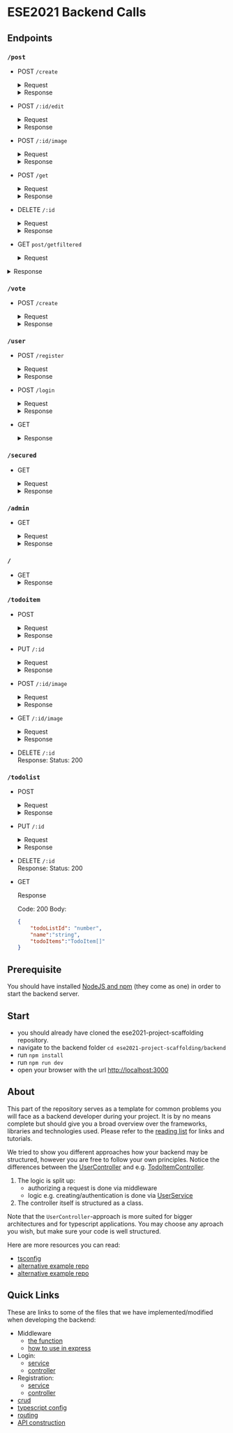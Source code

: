 # ESE2021 Backend Calls

## Endpoints
### `/post`
  - POST `/create`
    <details>
        <summary>Request</summary>

          Header: Authorization: Bearer  + `token`
          Body:
      ```json
      {
          "title":"string",
          "text":"string",
          "image":"string",
    	  "category": ["category1","category2","category3"]
      }

      ```
    </details>

    <details>
        <summary>Response</summary>
		
        Code: 200 
        Body:
    ```json
    {
        "postId": 4,
        "title": "string",
        "text": "string",
        "image": "string",
        "category": [
        	"category1",
        	"category2",
        	"category3"
    	],
        "userId": 1,
        "updatedAt": "2021-10-26T12:08:13.091Z",
        "createdAt": "2021-10-26T12:08:13.091Z"
    }
    ```
        Code: 500
        Body:
    ```json
    {
        "error": "titleIsEmpty",
        "message": "Title cannot be emtpy"
       }
    ```
        Code: 500
	    Body:
	```json
    {
        "error": "not_authorized",
        "message": "Admins are not authorized to create Posts"
    }
    ```
        Code: 403
        Body:
    ```json
    {
       "message": "Unauthorized"
    }
    ```
    </details>

  - POST `/:id/edit`
      <details>
            <summary>Request</summary>

	      Header: Authorization: Bearer  + `token`
	      Body:
	  ```json
      {
          "title":"string",
          "text":"string",
          "image":"string" //If image is changed, it will automatically change to null 
      }

      ```
      </details>

      <details>
          <summary>Response</summary>

          Code: 200 
          Body:
      ```json
      {
          "postId": 4,
          "title": "string",
          "text": "string",
          "image": "URL_to_image",
    	  "category": [
        	"category1",
        	"category2",
        	"category3"
    	  ],
          "userId": 1,
          "updatedAt": "2021-10-26T12:08:13.091Z",
          "createdAt": "2021-10-26T12:08:13.091Z"
      }
      ```
          Code: 500
          Body:
      ```json
      {
          "error": "Post_not_found",
          "message": "Cant find Post nr."
         }
      ```
          Code: 500
          Body:
      ```json
      {
    	 "error": "not_authorized",
         "message": "Youre not authorized to modify post: <nr>"
      }
      ```
      </details>


  - POST `/:id/image`
    <details>
        <summary>Request</summary>

          Please use "form-data" as a body format.

          Header: Authorization: Bearer  + `token`
          Body:
      ```json
      {
          "image":"<Bilddatei>"
      }

      ```
    </details>

    <details>
        <summary>Response</summary>

        Code: 200 
        Body:
    ```json
    {
        "postId": 4,
        "title": "string",
        "text": "string",
        "image": "URL_to_image",
        "userId": 1,
        "updatedAt": "2021-10-26T12:08:13.091Z",
        "createdAt": "2021-10-26T12:08:13.091Z"
    }
    ```
        - Post don't exists in database:
        Code: 500
        Body:
    ```json
    {
        "error": "Post_not_found",
        "message": "Cant find Post nr.<xy>"
       }
    ```
        - User isn't autorized to edit this Post:
        Code: 500
        Body:
    ```json
    {
       "error": "not_authorized",
       "message": "Youre not authorized to modify post: 2"
    }
    ```
        - No Image in Post or wrong format:
        Code: 500
        Body:
    ```json
    {
       "error": "Upload_error",
       "message": "Cant upload image"
    }
    ```
    </details>
  - POST `/get`
    <details>
        <summary>Request</summary>

          Body:
      ```json
      {
          "userId":1 //Optional, only if feedback about the users votes are needed
      }

      ```
    </details>

    <details>
        <summary>Response</summary>

        Code: 200 
        Body:
    ```json
    [
      {
          "postId": 1,
          "userId": 1,
          "title": "test",
          "text": "testetst",
          "image": "URL",
          "category": [
              "test",
              "test2"
          ],
          "createdAt": "2021-11-03T16:38:31.527Z",
          "updatedAt": "2021-11-03T16:38:31.527Z",
          "vote": 1,
          "myVote": 1, //Only appears if userId is defined in body
          "userName": "userName"
      },
      {
          "postId": 2,
          "userId": 1,
          "title": "test",
          "text": "testetst",
          "image": "URL",
          "category": [
              "test",
              "test2"
          ],
          "createdAt": "2021-11-05T09:36:38.297Z",
          "updatedAt": "2021-11-05T09:36:38.297Z",
          "vote": -1,
          "myVote": -1, //Only appears if userId is defined in body
          "userName": "userName"
      }
    ]
    ```
    - GET `/:id/single`
      <details>
          <summary>Request</summary>

            Body:
        ```json
        {
            "userId":1 //Optional, only if feedback about the users votes are needed
        }

        ```
      </details>

      <details>
          <summary>Response</summary>

          Code: 200 
          Body:
      ```json
 
        {
            "postId": 1,
            "userId": 1,
            "title": "test",
            "text": "testetst",
            "image": "URL",
            "category": [
                "test",
                "test2"
            ],
            "createdAt": "2021-11-03T16:38:31.527Z",
            "updatedAt": "2021-11-03T16:38:31.527Z",
            "vote": 1,
            "myVote": 1, //Only appears if userId is defined in body
            "userName": "userName"
        }
      ```
      </details>
  
  - DELETE `/:id`
    <details>
        <summary>Request</summary>
    
    Header: Authorization: Bearer  + `token`
      </details>
    <details>
    <summary>Response</summary>

    ```json  
    {
    "postId": 4,
    "userId": 2,
    "title": "First Post",
    "text": "This is my first post",
    "image": null,
    "category": null,
    "createdAt": "2021-11-13T14:27:17.452Z",
    "updatedAt": "2021-11-13T14:27:17.452Z"
    }    
    ```

</details>
  
  - GET `post/getfiltered`
    <details>
    <summary>Request</summary>

      Body:
    ```json
    {
    "category":"cat"
    }
    ```
  </details>
  
<details>
        <summary>Response</summary>

```json
    {
        "postId": 1,
        "userId": 1,
        "title": "Tims funny cat Post",
        "text": null,
        "image": null,
        "category": [
            "cat",
            "funny"
        ],
        "createdAt": "2021-11-13T12:34:47.075Z",
        "updatedAt": "2021-11-13T12:34:47.075Z"
    },
    {
        "postId": 2,
        "userId": 1,
        "title": "Tims ordinary cat Post",
        "text": null,
        "image": null,
        "category": [
            "cat"
        ],
        "createdAt": "2021-11-13T12:35:04.266Z",
        "updatedAt": "2021-11-13T12:35:04.266Z"
    }
```

</details>
  


### `/vote`
- POST `/create`
  <details>
      <summary>Request</summary>

        Header: Authorization: Bearer  + `token`
        Body:
    ```json
    {
        "postId":1,
        "vote":1 //can be 1,0,-1 will automatically update the vote if changed.
    }

    ```
  </details>

  <details>
      <summary>Response</summary>

      Code: 200 
      Body:
  ```json
  {
    "voteId": 1,
    "postId": 1,
    "userId": 1,
    "vote": 1,
    "createdAt": "2021-11-03T16:40:27.638Z",
    "updatedAt": "2021-11-03T16:49:56.814Z"
  }
  ```
      Code: 500
      Body: //only occurs if a call is made without change of vote attribut
  ```json
  {
      "error": "already_voted",
      "message": "Youve already voted on this post"
  }
  ```
      Code: 500
      Body: 
  ```json
  {
      "error": "post_doesnt_exist",
      "message": "Post doesnt exist"
  }
  ```
      Code: 500
      Body: 
  ```json
  {
      "error": "wrong_vote_number",
      "message": "You can only vote 1,0,-1"
  }
  ```
      Code: 500
      Body:
  ```json
  {
      "error": "not_authorized",
      "message": "Admins are not authorized to create Posts"
  }
  ```
      Code: 403
      Body:
  ```json
  {
     "message": "Unauthorized"
  }
  ```
  </details>
### `/user`
- POST `/register`
    <details>
        <summary>Request</summary>

        Code: 200
        Body:
    ```json
    {
        "userName":"string",
        "password":"string"
    }

    ```
    </details>
    <details>
        <summary>Response</summary>

        Code: 200
        Body:
    ```json
    {
       "admin": false,
    "userId": 1,
    "userName": "string",
    "firstName": "string",
    "lastName": "string",
    "email": "string",
    "address": "string",
    "phone": "string",
    "birthday": 324234234,
    "password": "string-hashed",
    "updatedAt": "2021-10-19T12:59:12.710Z",
    "createdAt": "2021-10-19T12:59:12.710Z"
  }

    ```
      Code: 500
      Body:
    ```json
  {
    "message": {
        "error": "username_already_exists",
        "message": "fdm1 already exists"
      }
  }
    ```
      Code: 500
      Body:
    ```json
  {
    "message": {
        "error": "email_already_exists",
        "message": "x@y.com already exists"
      }
  }
    ```
    </details>

- POST `/login`
    <details>
        <summary>Request</summary>

        Code: 200
        Body:
    ```json
    {
        "userName":"string",
        "password":"string"
    }

    ```
    </details>
    <details>
        <summary>Response</summary>

        Code: 200
        Body:
    ```json
    {
      "user": {
        "userId": 1,
        "userName": "Nora",
        "firstName": "Nora",
        "lastName": "Nora",
        "email": "ddd",
        "address": "street",
        "phone": "123",
        "birthday": 12122000,
        "password": "$2b$12$TDIbNFTDA6W/8.yorAOvauPdrBaUSPku2iyX9pMQTlEyRRhEP6gvS",
        "admin": false,
        "createdAt": "2021-10-13T12:51:56.790Z",
        "updatedAt": "2021-10-13T12:51:56.790Z"
     },
     "token": "eyJhbGciOiJIUzI1NiIsInR5cCI6IkpXVCJ9.eyJ1c2VyTmFtZSI6Ik5vcmEiLCJ1c2VySWQiOjEsImFkbWluIjpmYWxzZSwiaWF0IjoxNjM0MTMwNTk4LCJleHAiOjE2MzQxMzc3OTh9.sKgZGDjrdPQlFPAgx2T0v9gl_SeK6F7GxWG4OHwbH7c"
    }

    ```
        Code: 500
        Body:
    ```json
  {
    "message": {
      "error": "usernameNotFound",
      "message": "username not found"
      }
  }
    ```
        Code: 500
        Body:
    ```json
  {
    "message": {
      "error": "wrongPassword",
      "message": "wrong Password"
   	  }
  }
    ```
    </details>

- GET
    <details>
        <summary>Response</summary>

        Code: 200
        Body:
    ```json
    [
        {
            "userId":"string",
            "userName":"string",
            "password":"stirng(hashed)"
        },
        {
            "userId":"string",
            "userName":"string",
            "password":"stirng(hashed)"
        }
		
    ]

    ```
    </details>

### `/secured`
- GET
	<details>
		<summary>Request</summary>

		Header: Authorization: Bearer  + `token`
	</details>

	<details>
		<summary>Response</summary>

		Code: 200 | 403
		Body:
	```json
	{
		"message":"string"
	}

	```
	</details>
	
### `/admin`
- GET
	<details>
		<summary>Request</summary>

	Header: Authorization: Bearer  + `token`
	</details>

	<details>
		<summary>Response</summary>

		Code: 200 | 403
		Body:
	```json
	{
		"message":"string"
	}

	```
	</details>

### `/`
- GET
    <details>
		<summary>Response</summary>
  		Code: 200
		Body:
		<h1>Welcome to the ESE-2021 Course</h1><span style="font-size:100px;"> &#127881; </span>
    </details>

### `/todoitem`
- POST

  <details>
  	<summary>Request</summary>

  ```json
      {
          "name": "string",
          "done": "boolean",
          "todoListId":"number"
      }
  ```

  </details>

  <details>
  	<summary>Response</summary>

  	Code: 200
  	Body:

  ```json
  {
      "todoItemId": "number",
      "name": "string",
      "done": "boolean",
      "todoListId":"number"
  }
  ```
</details>

- PUT `/:id`

  <details>
  	<summary>Request</summary>

  ```json
      {
          "name": "string",
          "done": "boolean",
          "todoListId":"number"
      }
  ```

  </details>

  <details>
  	<summary>Response</summary>

  	Code: 200
  	Body:

  ```json
  {
      "todoItemId": "number",
      "name": "string",
      "done": "boolean",
      "todoListId":"number"
  }
  ```
</details>

- POST `/:id/image`

  <details>
  	<summary>Request</summary>

  ```json
      {
          "filename": "File"
      }
  ```

  </details>

  <details>
  	<summary>Response</summary>

  	Code: 200
  	Body:

  ```json
  {
      "imageId": "number",
      "fileName": "string",
      "todoItem": "number",
      "updatedAt": "string",
      "createdAt": "string"
  }
  ```
</details>

- GET `/:id/image`

  <details>
  	<summary>Request</summary>

  ```json
      {}
  ```

  </details>

  <details>
  	<summary>Response</summary>

  	Code: 200
  	Body:

  ```json
  {
      "imageId": "number",
      "fileName": "string",
      "todoItem": "number",
      "updatedAt": "string",
      "createdAt": "string"
  }
  ```
</details>

- DELETE `/:id`<br/>
  Response: Status: 200

### `/todolist`
- POST
  <details>
  	<summary>Request</summary>

  	Code: 200
  	Body:
  ```json
  {
      "name":"string"
  }

  ```
  </details>
  <details>
  	<summary>Response</summary>

  	Code: 200
  	Body:
  ```json
  {
      "todoListId": "number",
      "name":"string"
  }

  ```
  </details>

- PUT `/:id`
  <details>
  	<summary>Request</summary>

  	Code: 200
  	Body:
  ```json
  {
      "name":"string"
  }

  ```
  </details>
  <details>
  	<summary>Response</summary>

  	Code: 200
  	Body:
  ```json
  {
      "todoListId": "number",
      "name":"string"
  }

  ```
  </details>

- DELETE `/:id`<br>
  Response: Status: 200

- GET
  <summary>Response</summary>

  	Code: 200
  	Body:
  ```json
  {
      "todoListId": "number",
      "name":"string",
      "todoItems":"TodoItem[]"
  }
  ```

## Prerequisite
You should have installed [NodeJS and npm](https://nodejs.org/en/download/) (they come as one) in order to start the backend server.

## Start
- you should already have cloned the ese2021-project-scaffolding repository.
- navigate to the backend folder `cd ese2021-project-scaffolding/backend`
- run `npm install`
- run `npm run dev`
- open your browser with the url [http://localhost:3000](http://localhost:3000/)

## About
This part of the repository serves as a template for common problems you will face as a backend developer during your project. It is by no means complete but should give you a broad overview over the frameworks, libraries and technologies used. Please refer to the [reading list](https://github.com/scg-unibe-ch/ese2021/wiki/Reading-list) for links and tutorials.

We tried to show you different approaches how your backend may be structured, however you are free to follow your own principles.
Notice the differences between the [UserController](./src/controllers/user.controller.ts) and e.g. [TodoItemController](./src/controllers/todoitem.controller.ts).

1. The logic is split up:
    - authorizing a request is done via middleware
    - logic e.g. creating/authentication is done via [UserService](./src/services/user.service.ts)
2. The controller itself is structured as a class.

Note that the `UserController`-approach is more suited for bigger architectures and for typescript applications. You may choose any aproach you wish, but make sure your code is well structured.

Here are more resources you can read:

- [tsconfig](https://www.typescriptlang.org/docs/handbook/tsconfig-json.html)
- [alternative example repo](https://github.com/maximegris/typescript-express-sequelize)
- [alternative example repo](https://developer.okta.com/blog/2018/11/15/node-express-typescript)

## Quick Links
These are links to some of the files that we have implemented/modified when developing the backend:

- Middleware
    - [the function](./src/middlewares/checkAuth.ts)
    - [how to use in express](./src/controllers/secured.controller.ts)
- Login:
    - [service](./src/services/user.service.ts)
    - [controller](./src/controllers/user.controller.ts)
- Registration:
    - [service](./src/services/user.service.ts)
    - [controller](./src/controllers/user.controller.ts)
- [crud](./src/controllers/todolist.controller.ts)
- [typescript config](./src/tsconfig.json)
- [routing](./src/controllers)
- [API construction](./src/server.ts)

